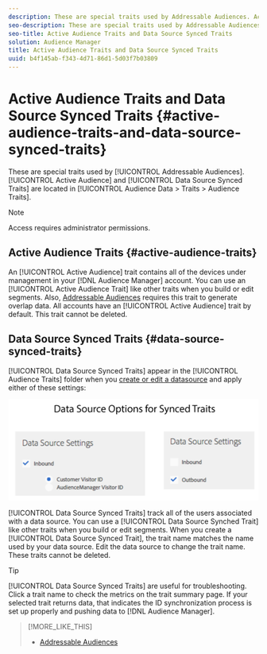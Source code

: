 ```yaml
---
description: These are special traits used by Addressable Audiences. Active Audience and Data Source Synced Traits are located in Audience Data > Traits > Audience Traits.
seo-description: These are special traits used by Addressable Audiences. Active Audience and Data Source Synced Traits are located in Audience Data > Traits > Audience Traits.
seo-title: Active Audience Traits and Data Source Synced Traits
solution: Audience Manager
title: Active Audience Traits and Data Source Synced Traits
uuid: b4f145ab-f343-4d71-86d1-5d03f7b03809
---
```


# Active Audience Traits and Data Source Synced Traits {#active-audience-traits-and-data-source-synced-traits}

These are special traits used by [!UICONTROL Addressable Audiences]. [!UICONTROL Active Audience] and [!UICONTROL Data Source Synced Traits] are located in [!UICONTROL Audience Data > Traits > Audience Traits].

>[!NOTE]
>
>Access requires administrator permissions.

## Active Audience Traits {#active-audience-traits}

An [!UICONTROL Active Audience] trait contains all of the devices under management in your [!DNL Audience Manager] account. You can use an [!UICONTROL Active Audience Trait] like other traits when you build or edit segments. Also, [Addressable Audiences](../../features/addressable-audiences.md) requires this trait to generate overlap data. All accounts have an [!UICONTROL Active Audience] trait by default. This trait cannot be deleted.

## Data Source Synced Traits {#data-source-synced-traits}

[!UICONTROL Data Source Synced Traits] appear in the [!UICONTROL Audience Traits] folder when you [create or edit a datasource](../../features/manage-datasources.md#create-data-source) and apply either of these settings:

![](assets/datasource_synced.png)

[!UICONTROL Data Source Synced Traits] track all of the users associated with a data source. You can use a [!UICONTROL Data Source Synched Trait] like other traits when you build or edit segments. When you create a [!UICONTROL Data Source Synced Trait], the trait name matches the name used by your data source. Edit the data source to change the trait name. These traits cannot be deleted.

>[!TIP]
>
>[!UICONTROL Data Source Synced Traits] are useful for troubleshooting. Click a trait name to check the metrics on the trait summary page. If your selected trait returns data, that indicates the ID synchronization process is set up properly and pushing data to [!DNL Audience Manager].

>[!MORE_LIKE_THIS]
>
>* [Addressable Audiences](../../features/addressable-audiences.md)
